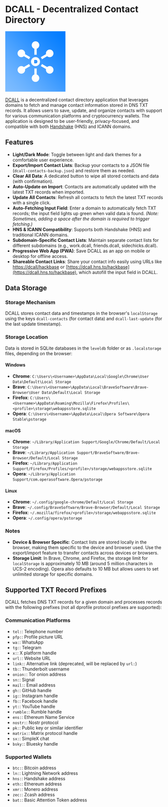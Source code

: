 # DCALL - Decentralized Contact Directory

![DCALL Logo](/img/icon-192.png)

[DCALL](https://dcall.hns.to/hackbase) is a decentralized contact directory application that leverages domains to fetch and manage contact information stored in DNS TXT records. It allows users to save, update, and organize contacts with support for various communication platforms and cryptocurrency wallets. The application is designed to be user-friendly, privacy-focused, and compatible with both [Handshake](https://handshake.org) (HNS) and ICANN domains.

## Features

- **Light/Dark Mode**: Toggle between light and dark themes for a comfortable user experience.
- **Export/Import Contact Lists**: Backup your contacts to a JSON file (`dcall-contacts-backup.json`) and restore them as needed.
- **Clear All Data**: A dedicated button to wipe all stored contacts and data (with confirmation).
- **Auto-Update on Import**: Contacts are automatically updated with the latest TXT records when imported.
- **Update All Contacts**: Refresh all contacts to fetch the latest TXT records with a single click.
- **Auto-Fetching Input Field**: Enter a domain to automatically fetch TXT records; the input field lights up green when valid data is found. *(Note: Sometimes, adding a space after the domain is required to trigger fetching.)*
- **HNS & ICANN Compatibility**: Supports both Handshake (HNS) and traditional ICANN domains.
- **Subdomain-Specific Contact Lists**: Maintain separate contact lists for different subdomains (e.g., work.dcall, friends.dcall, sidechicks.dcall).
- **Progressive Web App (PWA)**: Save DCALL as an app on mobile or desktop for offline access.
- **Shareable Contact Links**: Share your contact info easily using URLs like [https://dcall/hackbase](https://dcall/hackbase) or [https://dcall.hns.to/hackbase](https://dcall.hns.to/hackbase), which autofill the input field in DCALL.

## Data Storage

### Storage Mechanism
DCALL stores contact data and timestamps in the browser's `localStorage` using the keys `dcall-contacts` (for contact data) and `dcall-last-update` (for the last update timestamp).

### Storage Location
Data is stored in SQLite databases in the `leveldb` folder or as `.localstorage` files, depending on the browser:

#### Windows
- **Chrome**: `C:\Users\<Username>\AppData\Local\Google\Chrome\User Data\Default\Local Storage`
- **Brave**: `C:\Users\<Username>\AppData\Local\BraveSoftware\Brave-Browser\User Data\Default\Local Storage`
- **Firefox**: `C:\Users\<Username>\AppData\Roaming\Mozilla\Firefox\Profiles\<profile>\storage\webappsstore.sqlite`
- **Opera**: `C:\Users\<Username>\AppData\Local\Opera Software\Opera Stable\pstorage`

#### macOS
- **Chrome**: `~/Library/Application Support/Google/Chrome/Default/Local Storage`
- **Brave**: `~/Library/Application Support/BraveSoftware/Brave-Browser/Default/Local Storage`
- **Firefox**: `~/Library/Application Support/Firefox/Profiles/<profile>/storage/webappsstore.sqlite`
- **Opera**: `~/Library/Application Support/com.operasoftware.Opera/pstorage`

#### Linux
- **Chrome**: `~/.config/google-chrome/Default/Local Storage`
- **Brave**: `~/.config/BraveSoftware/Brave-Browser/Default/Local Storage`
- **Firefox**: `~/.mozilla/firefox/<profile>/storage/webappsstore.sqlite`
- **Opera**: `~/.config/opera/pstorage`

### Notes
- **Device & Browser Specific**: Contact lists are stored locally in the browser, making them specific to the device and browser used. Use the export/import feature to transfer contacts across devices or browsers.
- **Storage Limit**: In Brave, Chrome, and Firefox, the storage limit for `localStorage` is approximately 10 MB (around 5 million characters in UCS-2 encoding). Opera also defaults to 10 MB but allows users to set unlimited storage for specific domains.

## Supported TXT Record Prefixes

DCALL fetches DNS TXT records for a given domain and processes records with the following prefixes (not all dprofile protocol prefixes are supported):

### Communication Platforms
- `tel:`: Telephone number
- `pfp:`: Profile picture URL
- `wa:`: WhatsApp
- `tg:`: Telegram
- `x:`: X platform handle
- `url:`: Website URL
- `link:`: Alternative link (deprecated, will be replaced by `url:`)
- `tb:`: Thunderbolt username
- `onion:`: Tor onion address
- `sn:`: Signal
- `mail:`: Email address
- `gh:`: GitHub handle
- `ig:`: Instagram handle
- `fb:`: Facebook handle
- `yt:`: YouTube handle
- `rumble:`: Rumble handle
- `ens:`: Ethereum Name Service
- `nostr:`: Nostr protocol
- `pk:`: Public key or similar identifier
- `matrix:`: Matrix protocol handle
- `sx:`: SimpleX chat
- `bsky:`: Bluesky handle

### Supported Wallets
- `btc:`: Bitcoin address
- `ln:`: Lightning Network address
- `hns:`: Handshake address
- `eth:`: Ethereum address
- `xmr:`: Monero address
- `zec:`: Zcash address
- `bat:`: Basic Attention Token address
